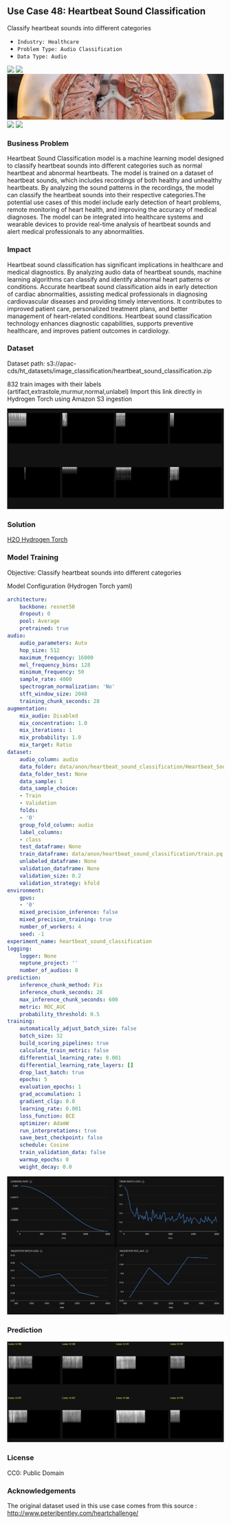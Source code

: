 ## Use Case 48: Heartbeat Sound Classification

Classify heartbeat sounds into different categories

- `Industry: Healthcare`
- `Problem Type: Audio Classification`
- `Data Type: Audio`

![](https://github.com/h2oai/ht-catalog/blob/646864e3c695f7c721514159bd6c59520dab7438/Assets/use-cases/heartbeat_sound_classification/cover.png)
![](https://github.com/h2oai/ht-catalog/blob/646864e3c695f7c721514159bd6c59520dab7438/Assets/use-cases/heartbeat_sound_classification/cover.jpg)
![](https://github.com/h2oai/ht-catalog/blob/646864e3c695f7c721514159bd6c59520dab7438/Assets/use-cases/heartbeat_sound_classification/cover.jpeg)
![](https://github.com/h2oai/ht-catalog/blob/646864e3c695f7c721514159bd6c59520dab7438/Assets/use-cases/heartbeat_sound_classification/cover.webp)
![](https://github.com/h2oai/ht-catalog/blob/646864e3c695f7c721514159bd6c59520dab7438/Assets/use-cases/heartbeat_sound_classification/cover)

### Business Problem 

Heartbeat Sound Classification model is a machine learning model designed to classify heartbeat sounds into different categories such as normal heartbeat and abnormal heartbeats. The model is trained on a dataset of heartbeat sounds, which includes recordings of both healthy and unhealthy heartbeats. By analyzing the sound patterns in the recordings, the model can classify the heartbeat sounds into their respective categories.The potential use cases of this model include early detection of heart problems, remote monitoring of heart health, and improving the accuracy of medical diagnoses. The model can be integrated into healthcare systems and wearable devices to provide real-time analysis of heartbeat sounds and alert medical professionals to any abnormalities.

### Impact

Heartbeat sound classification has significant implications in healthcare and medical diagnostics. By analyzing audio data of heartbeat sounds, machine learning algorithms can classify and identify abnormal heart patterns or conditions. Accurate heartbeat sound classification aids in early detection of cardiac abnormalities, assisting medical professionals in diagnosing cardiovascular diseases and providing timely interventions. It contributes to improved patient care, personalized treatment plans, and better management of heart-related conditions. Heartbeat sound classification technology enhances diagnostic capabilities, supports preventive healthcare, and improves patient outcomes in cardiology.

### Dataset

Dataset path: s3://apac-cds/ht_datasets/image_classification/heartbeat_sound_classification.zip

832 train images with their labels (artifact,extrastole,murmur,normal,unlabel) Import this link directly in Hydrogen Torch using Amazon S3 ingestion

![train data](https://github.com/h2oai/ht-catalog/blob/646864e3c695f7c721514159bd6c59520dab7438/Assets/use-cases/heartbeat_sound_classification/train%20data.png)

### Solution

[H2O Hydrogen Torch](https://docs.h2o.ai/h2o-hydrogen-torch/)

### Model Training

Objective: Classify heartbeat sounds into different categories

Model Configuration (Hydrogen Torch yaml)

```yaml
architecture:
    backbone: resnet50
    dropout: 0
    pool: Average
    pretrained: true
audio:
    audio_parameters: Auto
    hop_size: 512
    maximum_frequency: 16000
    mel_frequency_bins: 128
    minimum_frequency: 50
    sample_rate: 4000
    spectrogram_normalization: 'No'
    stft_window_size: 2048
    training_chunk_seconds: 28
augmentation:
    mix_audio: Disabled
    mix_concentration: 1.0
    mix_iterations: 1
    mix_probability: 1.0
    mix_target: Ratio
dataset:
    audio_column: audio
    data_folder: data/anon/heartbeat_sound_classification/Heartbeat_Sound/
    data_folder_test: None
    data_sample: 1
    data_sample_choice:
    - Train
    - Validation
    folds:
    - '0'
    group_fold_column: audio
    label_columns:
    - class
    test_dataframe: None
    train_dataframe: data/anon/heartbeat_sound_classification/train.pq
    unlabeled_dataframe: None
    validation_dataframe: None
    validation_size: 0.2
    validation_strategy: kfold
environment:
    gpus:
    - '0'
    mixed_precision_inference: false
    mixed_precision_training: true
    number_of_workers: 4
    seed: -1
experiment_name: heartbeat_sound_classification
logging:
    logger: None
    neptune_project: ''
    number_of_audios: 8
prediction:
    inference_chunk_method: Fix
    inference_chunk_seconds: 28
    max_inference_chunk_seconds: 600
    metric: ROC_AUC
    probability_threshold: 0.5
training:
    automatically_adjust_batch_size: false
    batch_size: 32
    build_scoring_pipelines: true
    calculate_train_metric: false
    differential_learning_rate: 0.001
    differential_learning_rate_layers: []
    drop_last_batch: true
    epochs: 5
    evaluation_epochs: 1
    grad_accumulation: 1
    gradient_clip: 0.0
    learning_rate: 0.001
    loss_function: BCE
    optimizer: AdamW
    run_interpretations: true
    save_best_checkpoint: false
    schedule: Cosine
    train_validation_data: false
    warmup_epochs: 0
    weight_decay: 0.0

```

![chart](https://github.com/h2oai/ht-catalog/blob/646864e3c695f7c721514159bd6c59520dab7438/Assets/use-cases/heartbeat_sound_classification/chart.png)


### Prediction

![Predictions](https://github.com/h2oai/ht-catalog/blob/646864e3c695f7c721514159bd6c59520dab7438/Assets/use-cases/heartbeat_sound_classification/Validation%20Predictions.png)

### License

CC0: Public Domain

### Acknowledgements

The original dataset used in this use case comes from this source : http://www.peterjbentley.com/heartchallenge/
